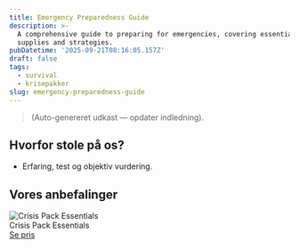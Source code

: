 ```yaml
---
title: Emergency Preparedness Guide
description: >-
  A comprehensive guide to preparing for emergencies, covering essential
  supplies and strategies.
pubDatetime: '2025-09-21T08:16:05.157Z'
draft: false
tags:
  - survival
  - krisepakker
slug: emergency-preparedness-guide
---
```

> (Auto-genereret udkast — opdater indledning).

## Hvorfor stole på os?
- Erfaring, test og objektiv vurdering.

## Vores anbefalinger


<!-- Auto: Affiliate-kort fra Products/SKUs -->

<div class="aff-card"><img src="abstract_15.png (https://v5.airtableusercontent.com/v3/u/45/45/1758456000000/xlbZDsY_0AMK0R0iln2rWw/AfTh6WS7F-N2ZArqVwJa-VC4KoT3CdrneyY-hAHAnQPsYKzS4ZNTtbAo56qdYAjU7XsUgdqSO5yya2AcborVVMgomXt7u-J3udK1Y6mKPbrC4svkSpuJjTYPomqvQMKc_MPtnImpyDWd37V58ViXkHQVwaHIsxtvIIVoTS0B8n4/Bfby3zXc70-pauFhkN3Tc8-1MPvWk8GY7zKeP7XhKiA)" alt="Crisis Pack Essentials" class="aff-card__img" /><div class="aff-card__meta"><div class="aff-card__title">Crisis Pack Essentials</div><a class="aff-btn" href="https://affiliate.homeessentialsee62.com/deal789?utm_source=klartilalt&utm_medium=affiliate&subid=emergency-preparedness-guide-2025-09-21" rel="sponsored nofollow noopener" target="_blank">Se pris</a></div></div>

